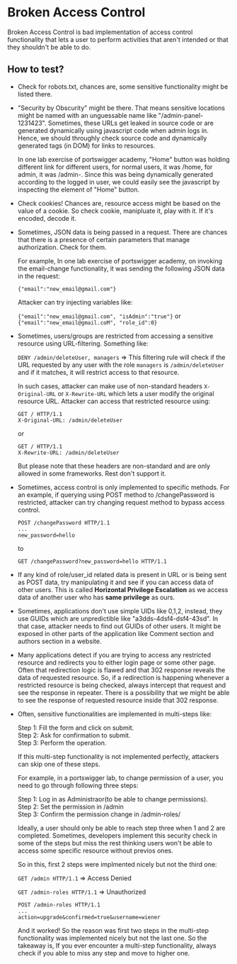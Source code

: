 # Broken Access Control
Broken Access Control is bad implementation of access control functionality that lets a user to perform activities that aren't intended or that they shouldn't be able to do.

## How to test?
* Check for robots.txt, chances are, some sensitive functionality might be listed there.

* "Security by Obscurity" might be there. That means sensitive locations might be named with an unguessable name like "/admin-panel-1231423". Sometimes, these URLs get leaked in source code or are generated dynamically using javascript code when admin logs in. Hence, we should throughly check source code and dynamically generated tags (in DOM) for links to resources. 
  
  In one lab exercise of portswigger academy, "Home" button was holding different link for different users, for normal users, it was /home, for admin, it was /admin-<something>. Since this was being dynamically generated according to the logged in user, we could easily see the javascript by inspecting the element of "Home" button.

* Check cookies! Chances are, resource access might be based on the value of a cookie. So check cookie, manipluate it, play with it. If it's encoded, decode it.

* Sometimes, JSON data is being passed in a request. There are chances that there is a presence of certain parameters that manage authorization. Check for them.

  For example, In one lab exercise of portswigger academy, on invoking the email-change functionality, it was sending the following JSON data in the request:

  ```{"email":"new_email@gmail.com"}```

  Attacker can try injecting variables like:

  ```{"email":"new_email@gmail.com", "isAdmin":"true"}``` or ```{"email":"new_email@gmail.coM", "role_id":0}```
  
* Sometimes, users/groups are restricted from accessing a sensitive resource using URL-filtering. Something like:
  
  ```DENY /admin/deleteUser, managers``` => This filtering rule will check if the URL requested by any user with the role ```managers``` is ```/admin/deleteUser``` and if it matches, it will restrict access to that resource.
    
  In such cases, attacker can make use of non-standard headers ```X-Original-URL``` or ```X-Rewrite-URL``` which lets a user modify the original resource URL. Attacker can access that restricted resource using:
    
  ```
  GET / HTTP/1.1
  X-Original-URL: /admin/deleteUser
  ```
    
  or
    
  ```
  GET / HTTP/1.1
  X-Rewrite-URL: /admin/deleteUser
  ```
    
  But please note that these headers are non-standard and are only allowed in some frameworks. Rest don't support it.

* Sometimes, access control is only implemented to specific methods. For an example, if querying using POST method to /changePassword is restricted, attacker can try changing request method to bypass access control.

  ```
  POST /changePassword HTTP/1.1
  ...
  new_password=hello
  ```
  
  to
  
  ```
  GET /changePassword?new_password=hello HTTP/1.1
  ```
  
* If any kind of role/user_id related data is present in URL or is being sent as POST data, try manipulating it and see if you can access data of other users. This is called **Horizontal Privilege Escalation** as we access data of another user who has **same privilege** as ours.

* Sometimes, applications don't use simple UIDs like 0,1,2, instead, they use GUIDs which are unpredictible like "a3dds-4dsf4-dsf4-43sd". In that case, attacker needs to find out GUIDs of other users. It might be exposed in other parts of the application like Comment section and authors section in a website.

* Many applications detect if you are trying to access any restricted resource and redirects you to either login page or some other page. Often that redirection logic is flawed and that 302 response reveals the data of requested resource. So, if a redirection is happening whenever a restricted resource is being checked, always intercept that request and see the response in repeater. There is a possibility that we might be able to see the response of requested resource inside that 302 response.

* Often, sensitive functionalities are implemented in multi-steps like:

  Step 1: Fill the form and click on submit.  
  Step 2: Ask for confirmation to submit.  
  Step 3: Perform the operation.  
  
  If this multi-step functionality is not implemented perfectly, attackers can skip one of these steps.
  
  For example, in a portswigger lab, to change permission of a user, you need to go through following three steps:
  
  Step 1: Log in as Administraor(to be able to change permissions).  
  Step 2: Set the permission in /admin  
  Step 3: Confirm the permission change in /admin-roles/  
  
  Ideally, a user should only be able to reach step three when 1 and 2 are completed. Sometimes, developers implement this security check in some of the steps but miss the rest thinking users won't be able to access some specific resource without previos ones.
  
  So in this, first 2 steps were implmented nicely but not the third one:
  
  ```GET /admin HTTP/1.1``` => Access Denied
  
  ```GET /admin-roles HTTP/1.1``` => Unauthorized
  
  ```
  POST /admin-roles HTTP/1.1
  ...
  action=upgrade&confirmed=true&username=wiener
  ```
  
  And it worked! So the reason was first two steps in the multi-step functionality was implemented nicely but not the last one. So the takeaway is, If you ever encounter a multi-step functionality, always check if you able to miss any step and move to higher one.
  
  
